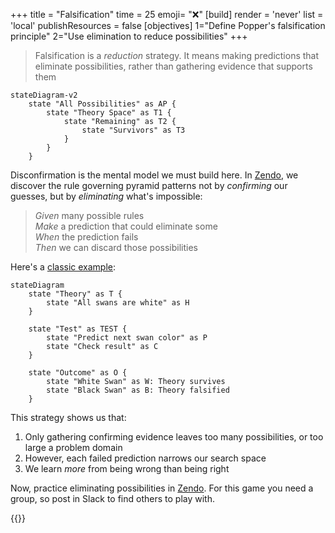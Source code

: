 +++
title = "Falsification"
time = 25
emoji= "❌"
[build]
  render = 'never'
  list = 'local'
  publishResources = false
[objectives]
    1="Define Popper's falsification principle"
    2="Use elimination to reduce possibilities"
+++

> Falsification is a _reduction_ strategy. It means making predictions that eliminate possibilities, rather than gathering evidence that supports them

```mermaid
stateDiagram-v2
    state "All Possibilities" as AP {
        state "Theory Space" as T1 {
            state "Remaining" as T2 {
                state "Survivors" as T3
            }
        }
    }
```

Disconfirmation is the mental model we must build here. In [Zendo](https://www.looneylabs.com/games/zendo), we discover the rule governing pyramid patterns not by _confirming_ our guesses, but by _eliminating_ what's impossible:

> _Given_ many possible rules  
> _Make_ a prediction that could eliminate some  
> _When_ the prediction fails  
> _Then_ we can discard those possibilities

Here's a [classic example](https://simple.wikipedia.org/wiki/Falsifiability):

```mermaid
stateDiagram
    state "Theory" as T {
        state "All swans are white" as H
    }

    state "Test" as TEST {
        state "Predict next swan color" as P
        state "Check result" as C
    }

    state "Outcome" as O {
        state "White Swan" as W: Theory survives
        state "Black Swan" as B: Theory falsified
    }
```

This strategy shows us that:

1. Only gathering confirming evidence leaves too many possibilities, or too large a problem domain
2. However, each failed prediction narrows our search space
3. We learn _more_ from being wrong than being right

Now, practice eliminating possibilities in [Zendo](https://www.koryheath.com/zendo/). For this game you need a group, so post in Slack to find others to play with.

{{<blocklink
  src="https://www.perlkonig.com/zendo/"
  name="Zendo"
  caption="Eliminate to learn"
  time="20" >}}
